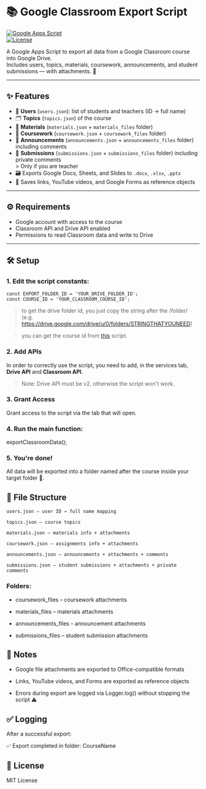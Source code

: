 # 📚 Google Classroom Export Script

[![Google Apps Script](https://img.shields.io/badge/Language-Google%20Apps%20Script-blue)](https://developers.google.com/apps-script)  
[![License](https://img.shields.io/badge/License-MIT-green)](LICENSE)

A Google Apps Script to export all data from a Google Classroom course into Google Drive.  
Includes users, topics, materials, coursework, announcements, and student submissions — with attachments. 🚀

---

## ✨ Features

- 👥 **Users** (`users.json`): list of students and teachers (ID → full name)  
- 🗂 **Topics** (`topics.json`) of the course  
- 📄 **Materials** (`materials.json` + `materials_files` folder)  
- 📝 **Coursework** (`coursework.json` + `coursework_files` folder)  
- 📢 **Announcements** (`announcements.json` + `announcements_files` folder) including comments  
- 🏫 **Submissions** (`submissions.json` + `submissions_files` folder) including private comments  
      > Only if you are teacher
- 🗃 Exports Google Docs, Sheets, and Slides to `.docx`, `.xlsx`, `.pptx`  
- 🔗 Saves links, YouTube videos, and Google Forms as reference objects

---

## ⚙️ Requirements

- Google account with access to the course  
- Classroom API and Drive API enabled  
- Permissions to read Classroom data and write to Drive

---

## 🛠 Setup

### 1. Edit the script constants:

```
const EXPORT_FOLDER_ID = 'YOUR_DRIVE_FOLDER_ID';
const COURSE_ID = 'YOUR_CLASSROOM_COURSE_ID';
```

> to get the drive folder id, you just copy the string after the /folder/
> (e.g. https://drive.google.com/drive/u/0/folders/STRINGTHATYOUNEED)

> you can get the course id from [this](github.com/gablilli/googlescripts/classroom) script.

### 2. Add APIs
In order to correctly use the script, you need to add, in the services tab, **Drive API** and **Classroom API**.

> Note: Drive API must be v2, otherwise the script won't work.

### 3. Grant Access
Grant access to the script via the tab that will open.

### 4. Run the main function:

exportClassroomData();

### 5. You're done!
All data will be exported into a folder named after the course inside your target folder 📂.

## 📁 File Structure

    users.json – user ID → full name mapping

    topics.json – course topics

    materials.json – materials info + attachments

    coursework.json – assignments info + attachments

    announcements.json – announcements + attachments + comments

    submissions.json – student submissions + attachments + private comments

### Folders:

- coursework_files – coursework attachments

- materials_files – materials attachments

- announcements_files – announcement attachments

- submissions_files – student submission attachments

## 📝 Notes

- Google file attachments are exported to Office-compatible formats

- Links, YouTube videos, and Forms are exported as reference objects

- Errors during export are logged via Logger.log() without stopping the script ⚠️

## ✅ Logging

After a successful export:

✅ Export completed in folder: CourseName

## 📌 License

MIT License

